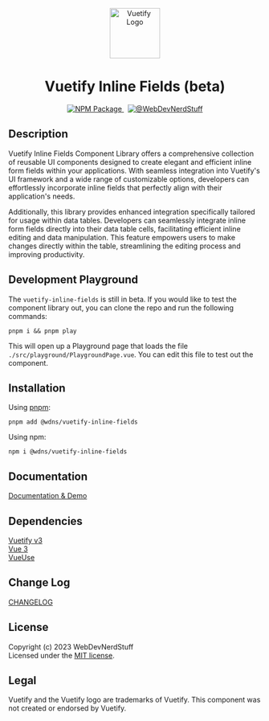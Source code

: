 <p align="center">
  <img alt="Vuetify Logo" width="100" src="https://raw.githubusercontent.com/webdevnerdstuff/vuetify-inline-fields/main/src/assets/vuetify-logo.svg">
</p>

<p>
  <h1 align="center">Vuetify Inline Fields (beta)</h1>
</p>

<p align="center">
  <a href="https://www.npmjs.com/package/@wdns/vuetify-inline-fields">
    <img src="https://img.shields.io/npm/v/@wdns/vuetify-inline-fields?color=1867c0&logo=npm" alt="NPM Package">
  </a>
  &nbsp;
  <a href="https://github.com/webdevnerdstuff/vuetify-inline-fields">
    <img src="https://img.shields.io/badge/GitHub-WebDevNerdStuff-brightgreen.svg?logo=github" alt="@WebDevNerdStuff">
  </a>
</p>


## Description

Vuetify Inline Fields Component Library offers a comprehensive collection of reusable UI components	designed to create elegant and efficient inline form fields within your applications. With seamless integration into Vuetify's UI framework and a wide range of customizable options, developers can effortlessly incorporate inline fields that perfectly align with their application's needs.  
  
Additionally, this library provides enhanced integration specifically tailored for usage within data tables. Developers can seamlessly integrate inline form fields directly into their data table cells, facilitating efficient inline editing and data manipulation. This feature empowers users to make changes directly within the table, streamlining the editing process and improving productivity.


## Development Playground

The `vuetify-inline-fields` is still in beta. If you would like to test the component library out, you can clone the repo and run the following commands:

`pnpm i && pnpm play`  
  
This will open up a Playground page that loads the file `./src/playground/PlaygroundPage.vue`. You can edit this file to test out the component.


## Installation
 
Using [pnpm](https://pnpm.io/):
```
pnpm add @wdns/vuetify-inline-fields
```

Using npm:
```
npm i @wdns/vuetify-inline-fields
```
 
## Documentation
 
[Documentation & Demo](https://webdevnerdstuff.github.io/vuetify-inline-fields/) 

## Dependencies
 
[Vuetify v3](https://vuetifyjs.com/)  
[Vue 3](https://vuejs.org/)  
[VueUse](https://vueuse.org/)


## Change Log
 
[CHANGELOG](https://github.com/webdevnerdstuff/vuetify-inline-fields/blob/master/CHANGELOG.md)


## License

Copyright (c) 2023 WebDevNerdStuff  
Licensed under the [MIT license](https://github.com/webdevnerdstuff/vuetify-inline-fields/blob/master/LICENSE.md).


## Legal

Vuetify and the Vuetify logo are trademarks of Vuetify. This component was not created or endorsed by Vuetify.
